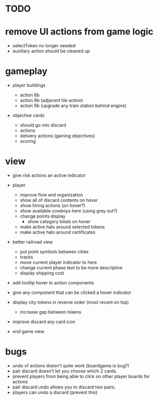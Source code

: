 # TODO

# remove UI actions from game logic
- selectToken no longer needed
- auxillary action should be cleaned up

# gameplay

- player buildings

  - action 6b
  - action 8b (adjacent tile action)
  - action 9b (upgrade any train station behind engine)

- objective cards
  - should go into discard
  - actions
  - delivery actions (gaining objectives)
  - scoring
  

# view

- give risk actions an active indicator
- player
  - improve flow and organization
  - show all of discard contents on hover
  - show hiring actions (on hover?)
  - show available cowboys here (using grey out?)
  - change points display
    - show category totals on hover
  - make active halo around selected tokens
  - make active halo around certificates
- better railroad view
  - put point symbols between cities
  - tracks
  - move current player indicator to here
  - change current phase text to be more descriptive
  - display shipping cost

- add tooltip hover to action components
- give any component that can be clicked a hover indicator
- display city tokens in reverse order (most recent on top)
  - increase gap between tokens

- improve discard any card icon

- end game view

# bugs

- undo of actions doesn't quite work (boardgame.io bug?)
- pair discard doesn't let you choose which 2 cards.
- prevent players from being able to click on other player boards for actions
- pair discard undo allows you to discard two pairs.
- players can undo a discard (prevent this)
